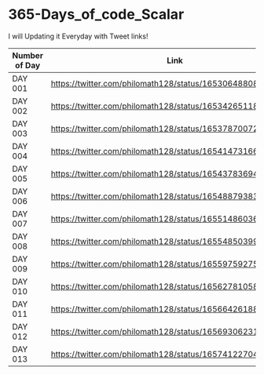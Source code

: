 # 365-Days_of_code_Scalar

I will Updating it Everyday with Tweet links!

| Number of Day  | Link | Language |
| ------------- | ------------- | ------------- |
| DAY 001  | https://twitter.com/philomath128/status/1653064880851939328  | C++ |
| DAY 002  | https://twitter.com/philomath128/status/1653426511880523777  | C++ |
| DAY 003  | https://twitter.com/philomath128/status/1653787007230025729  | Python |
| DAY 004  | https://twitter.com/philomath128/status/1654147316603813890  | JAVA |
| DAY 005  | https://twitter.com/philomath128/status/1654378369440694274  | C++ |
| DAY 006  | https://twitter.com/philomath128/status/1654887938331914240  | C++ |
| DAY 007  | https://twitter.com/philomath128/status/1655148603655208960  | C++ |
| DAY 008  | https://twitter.com/philomath128/status/1655485039977836545  | C++ |
| DAY 009  | https://twitter.com/philomath128/status/1655975927514562562  | C++ |
| DAY 010  | https://twitter.com/philomath128/status/1656278105890369537  | C++ |
| DAY 011  | https://twitter.com/philomath128/status/1656642618879791105  | C++ |
| DAY 012  | https://twitter.com/philomath128/status/1656930623100190720  | C++ |
| DAY 013  | https://twitter.com/philomath128/status/1657412270463528961  | C++ |




